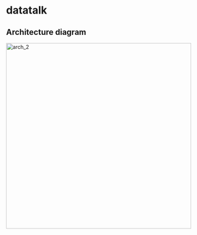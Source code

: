 # datatalk
## Architecture diagram
<img width="503" alt="arch_2" src="https://user-images.githubusercontent.com/122257004/219611369-798cd33b-8f5e-4a69-a239-2ea7f718cf96.png">
